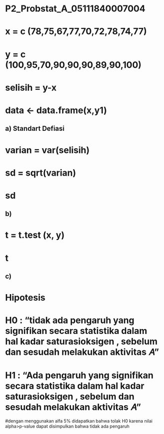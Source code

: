 # P2_Probstat_A_05111840007004

# x = c (78,75,67,77,70,72,78,74,77)

# y = c (100,95,70,90,90,90,89,90,100)

# selisih = y-x

# data <- data.frame(x,y1)

## a) Standart Defiasi

# varian = var(selisih)

# sd = sqrt(varian)

# sd

## b)

# t = t.test (x, y)

# t

## c)
# Hipotesis
# H0 : “tidak ada pengaruh yang signifikan secara statistika dalam hal kadar saturasioksigen , sebelum dan sesudah melakukan aktivitas 𝐴”
# H1 : “Ada pengaruh yang signifikan secara statistika dalam hal kadar saturasioksigen , sebelum dan sesudah melakukan aktivitas 𝐴”
#dengan menggunakan alfa 5% didapatkan bahwa tolak H0 karena nilai alpha>p-value dapat disimpulkan bahwa tidak ada pengaruh 


